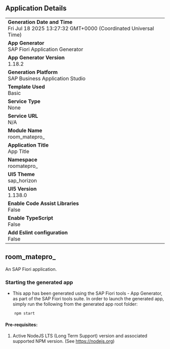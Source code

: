 ## Application Details
|               |
| ------------- |
|**Generation Date and Time**<br>Fri Jul 18 2025 13:27:32 GMT+0000 (Coordinated Universal Time)|
|**App Generator**<br>SAP Fiori Application Generator|
|**App Generator Version**<br>1.18.2|
|**Generation Platform**<br>SAP Business Application Studio|
|**Template Used**<br>Basic|
|**Service Type**<br>None|
|**Service URL**<br>N/A|
|**Module Name**<br>room_matepro_|
|**Application Title**<br>App Title|
|**Namespace**<br>roomatepro_|
|**UI5 Theme**<br>sap_horizon|
|**UI5 Version**<br>1.138.0|
|**Enable Code Assist Libraries**<br>False|
|**Enable TypeScript**<br>False|
|**Add Eslint configuration**<br>False|

## room_matepro_

An SAP Fiori application.

### Starting the generated app

-   This app has been generated using the SAP Fiori tools - App Generator, as part of the SAP Fiori tools suite.  In order to launch the generated app, simply run the following from the generated app root folder:

```
    npm start
```

#### Pre-requisites:

1. Active NodeJS LTS (Long Term Support) version and associated supported NPM version.  (See https://nodejs.org)


